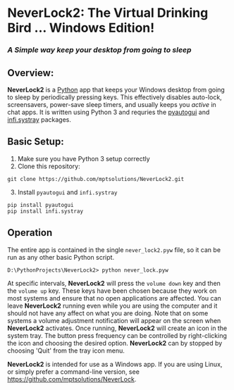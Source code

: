 # **NeverLock2**: The Virtual Drinking Bird ... Windows Edition!
### _A Simple way keep your desktop from going to sleep_

## **Overview**:
**NeverLock2** is a [Python](https://www.python.org/) app that keeps your Windows desktop from going to sleep by periodically pressing keys. This effectively disables auto-lock, screensavers, power-save sleep timers, and usually keeps you *active* in chat apps. It is written using Python 3 and requries the [pyautogui](https://pyautogui.readthedocs.io/) and [infi.systray](https://github.com/Infinidat/infi.systray) packages.

## **Basic Setup**:
1) Make sure you have Python 3 setup correctly
2) Clone this repository:
```
git clone https://github.com/mptsolutions/NeverLock2.git
```
3) Install ```pyautogui``` and ```infi.systray```
```
pip install pyautogui
pip install infi.systray
```

## **Operation** 
The entire app is contained in the single ```never_lock2.pyw``` file, so it can be run as any other basic Python script. 
```
D:\PythonProjects\NeverLock2> python never_lock.pyw
```
At specific intervals, **NeverLock2** will press the ```volume down``` key and then the ```volume up``` key.  These keys have been chosen because they work on most systems and ensure that no open applications are affected. You can leave **NeverLock2** running even while you are using the computer and it should not have any affect on what you are doing. Note that on some systems a volume adjustment notification will appear on the screen when **NeverLock2** activates. Once running, **NeverLock2** will create an icon in the system tray. The button press frequency can be controlled by right-clicking the icon and choosing the desired option. **NeverLock2** can by stopped by choosing 'Quit' from the tray icon menu.

**NeverLock2** is intended for use as a Windows app. If you are using Linux, or simply prefer a command-line version, see https://github.com/mptsolutions/NeverLock.